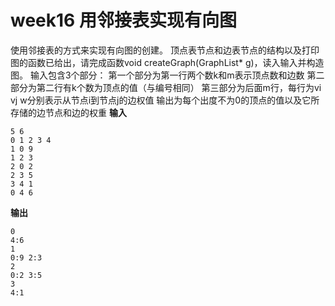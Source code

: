 # week16 用邻接表实现有向图

使用邻接表的方式来实现有向图的创建。
顶点表节点和边表节点的结构以及打印图的函数已给出，请完成函数void createGraph(GraphList* g)，读入输入并构造图。
输入包含3个部分：
第一个部分为第一行两个数k和m表示顶点数和边数
第二部分为第二行有k个数为顶点的值（与编号相同）
第三部分为后面m行，每行为vi vj w分别表示从节点i到节点j的边权值
输出为每个出度不为0的顶点的值以及它所存储的边节点和边的权重
**输入**
```
5 6
0 1 2 3 4 
1 0 9
1 2 3
2 0 2
2 3 5
3 4 1
0 4 6
```

**输出**
```
0
4:6
1
0:9 2:3
2
0:2 3:5
3
4:1
```